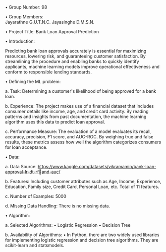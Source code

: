 • Group Number: 98 

• Group Members:  
                  Jayarathne G.U.T.N.C.
                  Jayasinghe D.M.S.N. 
                  
• Project Title:  Bank Loan Approval Prediction

• Introduction:

Predicting bank loan approvals accurately is essential for maximizing resources, lowering risk, and guaranteeing customer satisfaction. By streamlining the procedure and enabling banks to quickly identify applicants, machine learning models improve operational effectiveness and conform to responsible lending standards.

• Defining the ML problem:

a. Task: Determining a customer's likelihood of being approved for a bank loan.

b. Experience: The project makes use of a financial dataset that includes consumer details like income, age, and credit card activity. By reading patterns and insights from past documentation, the machine learning algorithm uses this data to predict loan approval.

c. Performance Measure: The evaluation of a model evaluates its recall, accuracy, precision, F1 score, and AUC-ROC. By weighing true and false results, these metrics assess how well the algorithm categorizes consumers for loan acceptance.

• Data:

a. Data Source: https://www.kaggle.com/datasets/vikramamin/bank-loan-approval-lr-dt-rfand-auc/

b. Features: Including customer attributes such as Age, Income, Experience, Education, Family size, Credit Card, Personal Loan, etc. Total of 11 features.

c. Number of Examples: 5000

d. Missing Data Handling: There is no missing data.

• Algorithm:

a. Selected Algorithms:
            • Logistic Regression
            • Decision Tree
            
b. Availability of Algorithms:
            • In Python, there are two widely used libraries for implementing logistic regression and decision tree algorithms. They are scikit-learn and statsmodels.
